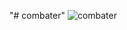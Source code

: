 "# combater" 
![combater](https://user-images.githubusercontent.com/74218114/152709596-d64f5541-28f3-4cd7-851d-acee31f7ba21.png)
